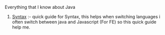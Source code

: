 Everything that I know about Java


1. [Syntax](/Syntax) :-  quick guide for Syntax, this helps when switching languages i often switch between java and Javascript (For FE)  so this quick guide help me.
